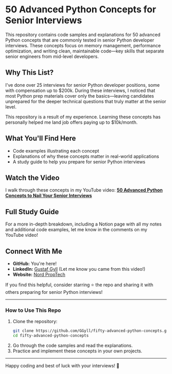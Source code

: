 # 50 Advanced Python Concepts for Senior Interviews

This repository contains code samples and explanations for 50 advanced Python concepts that are commonly tested in senior Python developer interviews. These concepts focus on memory management, performance optimization, and writing clean, maintainable code—key skills that separate senior engineers from mid-level developers.

## Why This List?
I've done over 25 interviews for senior Python developer positions, some with compensation up to $200k. During these interviews, I noticed that most Python prep materials cover only the basics—leaving candidates unprepared for the deeper technical questions that truly matter at the senior level.

This repository is a result of my experience. Learning these concepts has personally helped me land job offers paying up to $10k/month.

## What You'll Find Here
- Code examples illustrating each concept
- Explanations of why these concepts matter in real-world applications
- A study guide to help you prepare for senior Python interviews

## Watch the Video
I walk through these concepts in my YouTube video: **[50 Advanced Python Concepts to Nail Your Senior Interviews](https://www.youtube.com/watch?v=YOUR_VIDEO_LINK)**

## Full Study Guide
For a more in-depth breakdown, including a Notion page with all my notes and additional code examples, let me know in the comments on my YouTube video!

## Connect With Me
- **GitHub:** You're here!
- **LinkedIn:** [Gustaf Gyll](https://www.linkedin.com/in/gustaf-g/) (Let me know you came from this video!)
- **Website:** [Nord PropTech](https://www.nordprop.tech/)

If you find this helpful, consider starring ⭐ the repo and sharing it with others preparing for senior Python interviews!

---

### How to Use This Repo
1. Clone the repository:
   ```bash
   git clone https://github.com/GGyll/fifty-advanced-python-concepts.git
   cd fifty-advanced-python-concepts
   ```
2. Go through the code samples and read the explanations.
3. Practice and implement these concepts in your own projects.

---

Happy coding and best of luck with your interviews! 🚀
